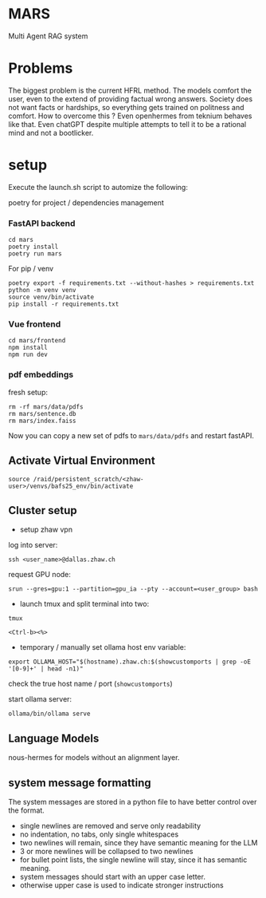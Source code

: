 # MARS
Multi Agent RAG system 

# Problems
The biggest problem is the current HFRL method. The models comfort the user, 
even to the extend of providing factual wrong answers. Society does not want
facts or hardships, so everything gets trained on politness and comfort.
How to overcome this ? Even openhermes from teknium behaves like that. Even
chatGPT despite multiple attempts to tell it to be a rational mind and not a 
bootlicker.

# setup

Execute the launch.sh script to automize the following:

poetry for project / dependencies management

### FastAPI backend
```
cd mars
poetry install
poetry run mars
```

For pip / venv
```
poetry export -f requirements.txt --without-hashes > requirements.txt
python -m venv venv
source venv/bin/activate
pip install -r requirements.txt
```

### Vue frontend
```
cd mars/frontend
npm install
npm run dev
```

### pdf embeddings
fresh setup:
```angular2html
rm -rf mars/data/pdfs
rm mars/sentence.db
rm mars/index.faiss
```
Now you can copy a new set of pdfs to `mars/data/pdfs`
and restart fastAPI. 


## Activate Virtual Environment

```
source /raid/persistent_scratch/<zhaw-user>/venvs/bafs25_env/bin/activate
```

## Cluster setup
* setup zhaw vpn

log into server:

`ssh <user_name>@dallas.zhaw.ch`

request GPU node:

`srun --gres=gpu:1 --partition=gpu_ia --pty --account=<user_group> bash`

* launch tmux and split terminal into two:
 
`tmux`

`<Ctrl-b><%>`

* temporary / manually set ollama host env variable:
 
`export OLLAMA_HOST="$(hostname).zhaw.ch:$(showcustomports | grep -oE '[0-9]+' | head -n1)"`

check the true host name / port (`showcustomports`)

start ollama server:

`ollama/bin/ollama serve`


## Language Models
nous-hermes for models without an alignment layer. 


## system message formatting
The system messages are stored in a python file to have better control over the
format. 
* single newlines are removed and serve only readability 
* no indentation, no tabs, only single whitespaces
* two newlines will remain, since they have semantic meaning for the LLM
* 3 or more newlines will be collapsed to two newlines
* for bullet point lists, the single newline will stay, since it has semantic
  meaning.
* system messages should start with an upper case letter.
* otherwise upper case is used to indicate stronger instructions

